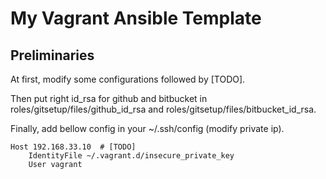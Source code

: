 # My Vagrant Ansible Template

## Preliminaries

At first, modify some configurations followed by [TODO].

Then put right id_rsa for github and bitbucket in roles/gitsetup/files/github_id_rsa and roles/gitsetup/files/bitbucket_id_rsa.

Finally, add bellow config in your ~/.ssh/config (modify private ip).

    Host 192.168.33.10  # [TODO]
        IdentityFile ~/.vagrant.d/insecure_private_key
        User vagrant
